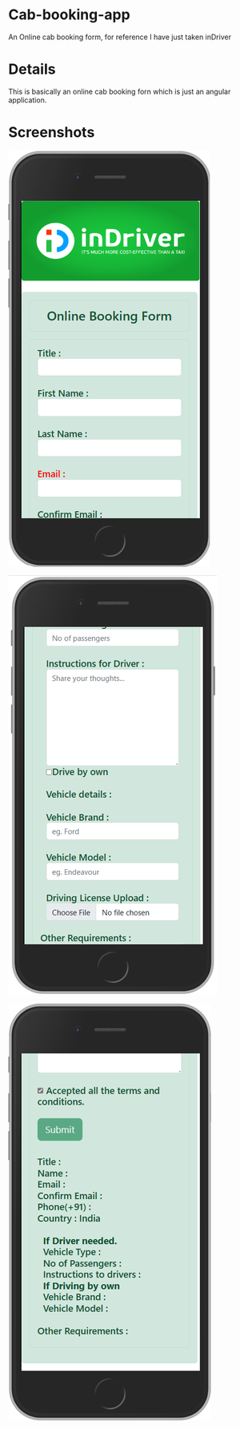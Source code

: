 # Cab-booking-app
An Online cab booking form, for reference I have just taken inDriver

# Details
This is basically an online cab booking forn which is just an angular application.

# Screenshots

![main page](https://raw.githubusercontent.com/adi-zanay/Cab-booking-app/main/Screenshots/Screenshot%202023-01-08%20145803.png)

![main page](https://raw.githubusercontent.com/adi-zanay/Cab-booking-app/main/Screenshots/Screenshot%202023-01-08%20145842.png)

![main page](https://raw.githubusercontent.com/adi-zanay/Cab-booking-app/main/Screenshots/Screenshot%202023-01-08%20145906.png)
